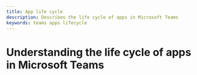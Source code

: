 ```yaml
---
title: App life cycle
description: Describes the life cycle of apps in Microsoft Teams
keywords: teams apps lifecycle
---
```


# Understanding the life cycle of apps in Microsoft Teams
